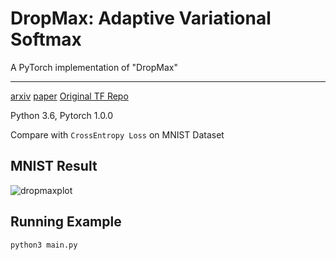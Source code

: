 # DropMax: Adaptive Variational Softmax

A PyTorch implementation of "DropMax"

<hr>

[arxiv](https://arxiv.org/abs/1712.07834)
[paper](https://arxiv.org/pdf/1712.07834.pdf)
[Original TF Repo](https://github.com/haebeom-lee/dropmax)

Python 3.6, Pytorch 1.0.0

Compare with `CrossEntropy Loss` on MNIST Dataset

## MNIST Result

![dropmaxplot](https://user-images.githubusercontent.com/18730255/50134375-05319000-02d3-11e9-9c30-0803fec48f53.png)


## Running Example
```
python3 main.py
```
